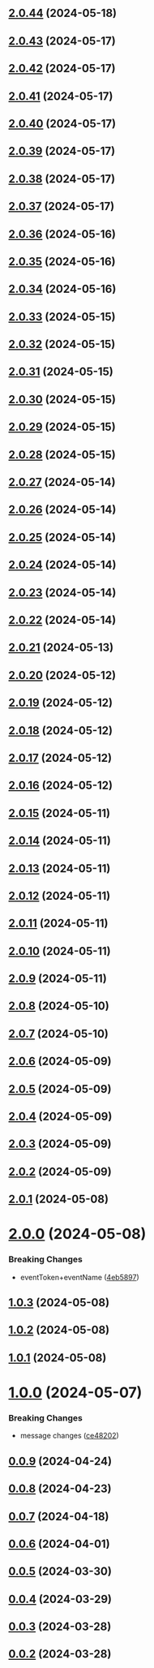 ## [2.0.44](https://github.com/sprucelabsai-community/spruce-mmp-vc-plugin/compare/v2.0.43...v2.0.44) (2024-05-18)

## [2.0.43](https://github.com/sprucelabsai-community/spruce-mmp-vc-plugin/compare/v2.0.42...v2.0.43) (2024-05-17)

## [2.0.42](https://github.com/sprucelabsai-community/spruce-mmp-vc-plugin/compare/v2.0.41...v2.0.42) (2024-05-17)

## [2.0.41](https://github.com/sprucelabsai-community/spruce-mmp-vc-plugin/compare/v2.0.40...v2.0.41) (2024-05-17)

## [2.0.40](https://github.com/sprucelabsai-community/spruce-mmp-vc-plugin/compare/v2.0.39...v2.0.40) (2024-05-17)

## [2.0.39](https://github.com/sprucelabsai-community/spruce-mmp-vc-plugin/compare/v2.0.38...v2.0.39) (2024-05-17)

## [2.0.38](https://github.com/sprucelabsai-community/spruce-mmp-vc-plugin/compare/v2.0.37...v2.0.38) (2024-05-17)

## [2.0.37](https://github.com/sprucelabsai-community/spruce-mmp-vc-plugin/compare/v2.0.36...v2.0.37) (2024-05-17)

## [2.0.36](https://github.com/sprucelabsai-community/spruce-mmp-vc-plugin/compare/v2.0.35...v2.0.36) (2024-05-16)

## [2.0.35](https://github.com/sprucelabsai-community/spruce-mmp-vc-plugin/compare/v2.0.34...v2.0.35) (2024-05-16)

## [2.0.34](https://github.com/sprucelabsai-community/spruce-mmp-vc-plugin/compare/v2.0.33...v2.0.34) (2024-05-16)

## [2.0.33](https://github.com/sprucelabsai-community/spruce-mmp-vc-plugin/compare/v2.0.32...v2.0.33) (2024-05-15)

## [2.0.32](https://github.com/sprucelabsai-community/spruce-mmp-vc-plugin/compare/v2.0.31...v2.0.32) (2024-05-15)

## [2.0.31](https://github.com/sprucelabsai-community/spruce-mmp-vc-plugin/compare/v2.0.30...v2.0.31) (2024-05-15)

## [2.0.30](https://github.com/sprucelabsai-community/spruce-mmp-vc-plugin/compare/v2.0.29...v2.0.30) (2024-05-15)

## [2.0.29](https://github.com/sprucelabsai-community/spruce-mmp-vc-plugin/compare/v2.0.28...v2.0.29) (2024-05-15)

## [2.0.28](https://github.com/sprucelabsai-community/spruce-mmp-vc-plugin/compare/v2.0.27...v2.0.28) (2024-05-15)

## [2.0.27](https://github.com/sprucelabsai-community/spruce-mmp-vc-plugin/compare/v2.0.26...v2.0.27) (2024-05-14)

## [2.0.26](https://github.com/sprucelabsai-community/spruce-mmp-vc-plugin/compare/v2.0.25...v2.0.26) (2024-05-14)

## [2.0.25](https://github.com/sprucelabsai-community/spruce-mmp-vc-plugin/compare/v2.0.24...v2.0.25) (2024-05-14)

## [2.0.24](https://github.com/sprucelabsai-community/spruce-mmp-vc-plugin/compare/v2.0.23...v2.0.24) (2024-05-14)

## [2.0.23](https://github.com/sprucelabsai-community/spruce-mmp-vc-plugin/compare/v2.0.22...v2.0.23) (2024-05-14)

## [2.0.22](https://github.com/sprucelabsai-community/spruce-mmp-vc-plugin/compare/v2.0.21...v2.0.22) (2024-05-14)

## [2.0.21](https://github.com/sprucelabsai-community/spruce-mmp-vc-plugin/compare/v2.0.20...v2.0.21) (2024-05-13)

## [2.0.20](https://github.com/sprucelabsai-community/spruce-mmp-vc-plugin/compare/v2.0.19...v2.0.20) (2024-05-12)

## [2.0.19](https://github.com/sprucelabsai-community/spruce-mmp-vc-plugin/compare/v2.0.18...v2.0.19) (2024-05-12)

## [2.0.18](https://github.com/sprucelabsai-community/spruce-mmp-vc-plugin/compare/v2.0.17...v2.0.18) (2024-05-12)

## [2.0.17](https://github.com/sprucelabsai-community/spruce-mmp-vc-plugin/compare/v2.0.16...v2.0.17) (2024-05-12)

## [2.0.16](https://github.com/sprucelabsai-community/spruce-mmp-vc-plugin/compare/v2.0.15...v2.0.16) (2024-05-12)

## [2.0.15](https://github.com/sprucelabsai-community/spruce-mmp-vc-plugin/compare/v2.0.14...v2.0.15) (2024-05-11)

## [2.0.14](https://github.com/sprucelabsai-community/spruce-mmp-vc-plugin/compare/v2.0.13...v2.0.14) (2024-05-11)

## [2.0.13](https://github.com/sprucelabsai-community/spruce-mmp-vc-plugin/compare/v2.0.12...v2.0.13) (2024-05-11)

## [2.0.12](https://github.com/sprucelabsai-community/spruce-mmp-vc-plugin/compare/v2.0.11...v2.0.12) (2024-05-11)

## [2.0.11](https://github.com/sprucelabsai-community/spruce-mmp-vc-plugin/compare/v2.0.10...v2.0.11) (2024-05-11)

## [2.0.10](https://github.com/sprucelabsai-community/spruce-mmp-vc-plugin/compare/v2.0.9...v2.0.10) (2024-05-11)

## [2.0.9](https://github.com/sprucelabsai-community/spruce-mmp-vc-plugin/compare/v2.0.8...v2.0.9) (2024-05-11)

## [2.0.8](https://github.com/sprucelabsai-community/spruce-mmp-vc-plugin/compare/v2.0.7...v2.0.8) (2024-05-10)

## [2.0.7](https://github.com/sprucelabsai-community/spruce-mmp-vc-plugin/compare/v2.0.6...v2.0.7) (2024-05-10)

## [2.0.6](https://github.com/sprucelabsai-community/spruce-mmp-vc-plugin/compare/v2.0.5...v2.0.6) (2024-05-09)

## [2.0.5](https://github.com/sprucelabsai-community/spruce-mmp-vc-plugin/compare/v2.0.4...v2.0.5) (2024-05-09)

## [2.0.4](https://github.com/sprucelabsai-community/spruce-mmp-vc-plugin/compare/v2.0.3...v2.0.4) (2024-05-09)

## [2.0.3](https://github.com/sprucelabsai-community/spruce-mmp-vc-plugin/compare/v2.0.2...v2.0.3) (2024-05-09)

## [2.0.2](https://github.com/sprucelabsai-community/spruce-mmp-vc-plugin/compare/v2.0.1...v2.0.2) (2024-05-09)

## [2.0.1](https://github.com/sprucelabsai-community/spruce-mmp-vc-plugin/compare/v2.0.0...v2.0.1) (2024-05-08)

# [2.0.0](https://github.com/sprucelabsai-community/spruce-mmp-vc-plugin/compare/v1.0.3...v2.0.0) (2024-05-08)


### Breaking Changes

* eventToken+eventName ([4eb5897](https://github.com/sprucelabsai-community/spruce-mmp-vc-plugin/commit/4eb5897))

## [1.0.3](https://github.com/sprucelabsai-community/spruce-mmp-vc-plugin/compare/v1.0.2...v1.0.3) (2024-05-08)

## [1.0.2](https://github.com/sprucelabsai-community/spruce-mmp-vc-plugin/compare/v1.0.1...v1.0.2) (2024-05-08)

## [1.0.1](https://github.com/sprucelabsai-community/spruce-mmp-vc-plugin/compare/v1.0.0...v1.0.1) (2024-05-08)

# [1.0.0](https://github.com/sprucelabsai-community/spruce-mmp-vc-plugin/compare/v0.0.9...v1.0.0) (2024-05-07)


### Breaking Changes

* message changes ([ce48202](https://github.com/sprucelabsai-community/spruce-mmp-vc-plugin/commit/ce48202))

## [0.0.9](https://github.com/sprucelabsai-community/spruce-mmp-vc-plugin/compare/v0.0.8...v0.0.9) (2024-04-24)

## [0.0.8](https://github.com/sprucelabsai-community/spruce-mmp-vc-plugin/compare/v0.0.7...v0.0.8) (2024-04-23)

## [0.0.7](https://github.com/sprucelabsai-community/spruce-mmp-vc-plugin/compare/v0.0.6...v0.0.7) (2024-04-18)

## [0.0.6](https://github.com/sprucelabsai-community/spruce-mmp-vc-plugin/compare/v0.0.5...v0.0.6) (2024-04-01)

## [0.0.5](https://github.com/sprucelabsai-community/spruce-mmp-vc-plugin/compare/v0.0.4...v0.0.5) (2024-03-30)

## [0.0.4](https://github.com/sprucelabsai-community/spruce-mmp-vc-plugin/compare/v0.0.3...v0.0.4) (2024-03-29)

## [0.0.3](https://github.com/sprucelabsai-community/spruce-mmp-vc-plugin/compare/v0.0.2...v0.0.3) (2024-03-28)

## [0.0.2](https://github.com/sprucelabsai-community/spruce-mmp-vc-plugin/compare/v0.0.1...v0.0.2) (2024-03-28)
